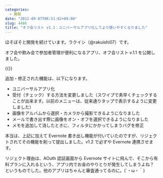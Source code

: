```yaml
---
categories:
  - 開発
date: "2012-09-07T06:51:02+09:00"
slug: 4486
title: "オフ会リスト v1.1：ユニバーサルアプリ化してより使いやすくなりました"
---
```


ほそぼそと開発を続けています。ラクイシ（@rakuishi07）です。

オフ会や飲み会で参加者管理が便利になるアプリ、オフ会リスト v.1.1 を公開しました。

{{<app id="533017985" title="オフ会リスト - 参加者管理を簡単に 1.1（￥170）" src="http://a4.mzstatic.com/us/r1000/115/Purple/v4/a2/1d/c1/a21dc1e5-d030-e1b5-f93a-cda24567a048/mza_7142949790401148668.100x100-75.png">}}

追加・修正された機能は、以下になります。

* ユニバーサルアプリ化
* 受付（チェック）する方法を変更しました（スワイプで素早くチェックすることが出来ます。以前のメニューは、従来通りタップで表示するように変更しました）
* 画像をアルバムから選択・カメラから撮影できるようになりました
* メールで書き出す際に画像をオン・オフを選択できるようになりました
* メモを追加して消したときに、フィルタにかかってしまうバグを修正

本当は、上記に加えて Evernote 書き出し機能が付いていたのですが、リジェクトされてその機能を削って提出しました。v1.2 で必ずや Evernote 連携させます。

リジェクト理由は、AOuth 認証画面から Evernote サイトに飛んで、そこから有料プランに入れるという、アプリ内でお金のやりとりが発生してしまうよね？ というものでした。他のアプリはちゃんと審査通ってるのに。(´・ω・｀)
